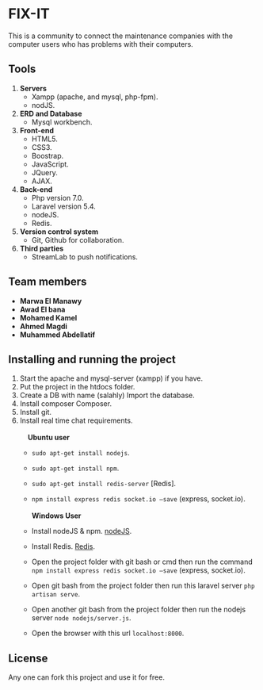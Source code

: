 # FIX-IT
This is a community to connect the maintenance companies with the computer users who has problems with their computers.

## Tools
1) **Servers**
	* Xampp (apache, and mysql, php-fpm).
	* nodJS.
2) **ERD and Database**
	- Mysql workbench.
3) **Front-end**
	- HTML5.
	- CSS3.
	- Boostrap.
	- JavaScript.
	- JQuery.
	- AJAX.
 4) **Back-end**
	- Php version 7.0.
	- Laravel version 5.4.
	- nodeJS.
	- Redis.
5) **Version control system**
	- Git, Github for collaboration.
6) **Third parties**
  	- StreamLab to push notifications.

## Team members
- **Marwa El Manawy**
- **Awad El bana**
- **Mohamed Kamel**
- **Ahmed Magdi**
- **Muhammed Abdellatif**
	
## Installing and running the project
1) Start the apache and mysql-server (xampp) if you have.
2) Put the project in the htdocs folder.
3) Create a DB with name (salahly) Import the database.
4) Install composer Composer.
5) Install git.
6) Install real time chat requirements.
<br/><br/> &nbsp;&nbsp;&nbsp;  **Ubuntu user**
	* `sudo apt-get install nodejs`.
	* `sudo apt-get install npm`.
	* `sudo apt-get install redis-server` [Redis].
	* `npm install express redis socket.io –save` (express, socket.io).
<br/><br/>**Windows User**
	* Install nodeJS & npm. [nodeJS](https://nodejs.org/en/download/).
	* Install Redis. [Redis](https://www.youtube.com/watch?v=Pdapt2PFidE).
	* Open the project folder with git bash or cmd then run the command `npm install express redis socket.io –save` (express, socket.io).

	* Open git bash from the project folder then run this laravel server `php artisan serve`.
	* Open another git bash from the project folder then run the nodejs server `node nodejs/server.js`.
	* Open the browser with this url `localhost:8000`.

## License
Any one can fork this project and use it for free.
